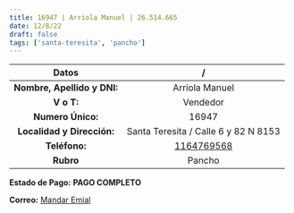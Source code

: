 ```yaml
---
title: 16947 | Arriola Manuel | 26.514.665
date: 12/8/22
draft: false
tags: ['santa-teresita', 'pancho']
---
```


|          **Datos**          |                    /                   |
|:---------------------------:|:--------------------------------------:|
| **Nombre, Apellido y DNI:** |             Arriola Manuel             |
|          **V o T:**         |                Vendedor                |
|      **Numero Único:**      |                  16947                 |
|  **Localidad y Dirección:** |  Santa Teresita / Calle 6 y 82 N 8153  |
|        **Teléfono:**        | [1164769568](https://wa.me/1164769568) |
|          **Rubro**          |                 Pancho                 |

**Estado de Pago:** **PAGO COMPLETO**

**Correo:** [Mandar Emial](mailto:znzlizeortiz@gmail.com)
